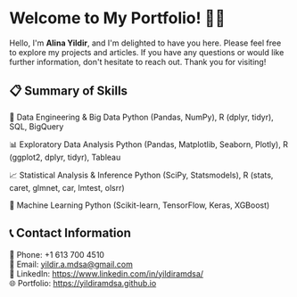 # Welcome to My Portfolio! 👩‍💻

Hello, I'm **Alina Yildir**, and I'm delighted to have you here. Please feel free to explore my projects and articles. If you have any questions or would like further information, don't hesitate to reach out. Thank you for visiting!

## 📋 Summary of Skills

🔧 Data Engineering & Big Data
Python (Pandas, NumPy), R (dplyr, tidyr), SQL, BigQuery

📊 Exploratory Data Analysis
Python (Pandas, Matplotlib, Seaborn, Plotly), R (ggplot2, dplyr, tidyr), Tableau

📈 Statistical Analysis & Inference
Python (SciPy, Statsmodels), R (stats, caret, glmnet, car, lmtest, olsrr)

🤖 Machine Learning
Python (Scikit-learn, TensorFlow, Keras, XGBoost)

## 📞 Contact Information

📱 Phone: +1 613 700 4510  
📧 Email: yildir.a.mdsa@gmail.com  
🔗 LinkedIn: https://www.linkedin.com/in/yildiramdsa/  
🌐 Portfolio: https://yildiramdsa.github.io
